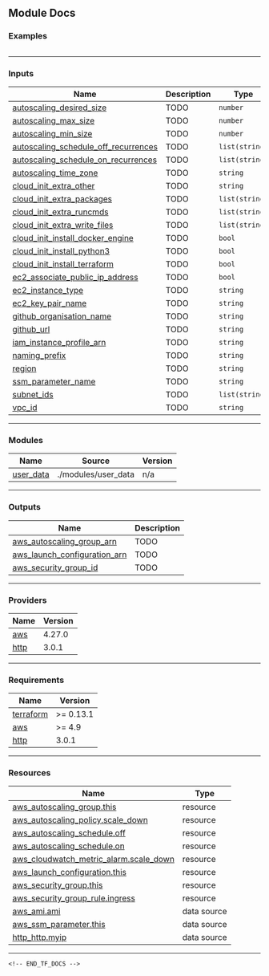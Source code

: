 <!-- BEGIN_TF_DOCS -->
## Module Docs
### Examples

```hcl

```
----
### Inputs

| Name | Description | Type | Default | Required |
|------|-------------|------|---------|:--------:|
| <a name="input_autoscaling_desired_size"></a> [autoscaling\_desired\_size](#input\_autoscaling\_desired\_size) | TODO | `number` | `1` | no |
| <a name="input_autoscaling_max_size"></a> [autoscaling\_max\_size](#input\_autoscaling\_max\_size) | TODO | `number` | `3` | no |
| <a name="input_autoscaling_min_size"></a> [autoscaling\_min\_size](#input\_autoscaling\_min\_size) | TODO | `number` | `1` | no |
| <a name="input_autoscaling_schedule_off_recurrences"></a> [autoscaling\_schedule\_off\_recurrences](#input\_autoscaling\_schedule\_off\_recurrences) | TODO | `list(string)` | `[]` | no |
| <a name="input_autoscaling_schedule_on_recurrences"></a> [autoscaling\_schedule\_on\_recurrences](#input\_autoscaling\_schedule\_on\_recurrences) | TODO | `list(string)` | `[]` | no |
| <a name="input_autoscaling_time_zone"></a> [autoscaling\_time\_zone](#input\_autoscaling\_time\_zone) | TODO | `string` | `""` | no |
| <a name="input_cloud_init_extra_other"></a> [cloud\_init\_extra\_other](#input\_cloud\_init\_extra\_other) | TODO | `string` | `""` | no |
| <a name="input_cloud_init_extra_packages"></a> [cloud\_init\_extra\_packages](#input\_cloud\_init\_extra\_packages) | TODO | `list(string)` | `[]` | no |
| <a name="input_cloud_init_extra_runcmds"></a> [cloud\_init\_extra\_runcmds](#input\_cloud\_init\_extra\_runcmds) | TODO | `list(string)` | `[]` | no |
| <a name="input_cloud_init_extra_write_files"></a> [cloud\_init\_extra\_write\_files](#input\_cloud\_init\_extra\_write\_files) | TODO | `list(string)` | `[]` | no |
| <a name="input_cloud_init_install_docker_engine"></a> [cloud\_init\_install\_docker\_engine](#input\_cloud\_init\_install\_docker\_engine) | TODO | `bool` | `true` | no |
| <a name="input_cloud_init_install_python3"></a> [cloud\_init\_install\_python3](#input\_cloud\_init\_install\_python3) | TODO | `bool` | `true` | no |
| <a name="input_cloud_init_install_terraform"></a> [cloud\_init\_install\_terraform](#input\_cloud\_init\_install\_terraform) | TODO | `bool` | `true` | no |
| <a name="input_ec2_associate_public_ip_address"></a> [ec2\_associate\_public\_ip\_address](#input\_ec2\_associate\_public\_ip\_address) | TODO | `bool` | `false` | no |
| <a name="input_ec2_instance_type"></a> [ec2\_instance\_type](#input\_ec2\_instance\_type) | TODO | `string` | `"t3.micro"` | no |
| <a name="input_ec2_key_pair_name"></a> [ec2\_key\_pair\_name](#input\_ec2\_key\_pair\_name) | TODO | `string` | `""` | no |
| <a name="input_github_organisation_name"></a> [github\_organisation\_name](#input\_github\_organisation\_name) | TODO | `string` | n/a | yes |
| <a name="input_github_url"></a> [github\_url](#input\_github\_url) | TODO | `string` | n/a | yes |
| <a name="input_iam_instance_profile_arn"></a> [iam\_instance\_profile\_arn](#input\_iam\_instance\_profile\_arn) | TODO | `string` | n/a | yes |
| <a name="input_naming_prefix"></a> [naming\_prefix](#input\_naming\_prefix) | TODO | `string` | n/a | yes |
| <a name="input_region"></a> [region](#input\_region) | TODO | `string` | n/a | yes |
| <a name="input_ssm_parameter_name"></a> [ssm\_parameter\_name](#input\_ssm\_parameter\_name) | TODO | `string` | `"/github/runner/token"` | no |
| <a name="input_subnet_ids"></a> [subnet\_ids](#input\_subnet\_ids) | TODO | `list(string)` | n/a | yes |
| <a name="input_vpc_id"></a> [vpc\_id](#input\_vpc\_id) | TODO | `string` | n/a | yes |
----
### Modules

| Name | Source | Version |
|------|--------|---------|
| <a name="module_user_data"></a> [user\_data](#module\_user\_data) | ./modules/user_data | n/a |
----
### Outputs

| Name | Description |
|------|-------------|
| <a name="output_aws_autoscaling_group_arn"></a> [aws\_autoscaling\_group\_arn](#output\_aws\_autoscaling\_group\_arn) | TODO |
| <a name="output_aws_launch_configuration_arn"></a> [aws\_launch\_configuration\_arn](#output\_aws\_launch\_configuration\_arn) | TODO |
| <a name="output_aws_security_group_id"></a> [aws\_security\_group\_id](#output\_aws\_security\_group\_id) | TODO |
----
### Providers

| Name | Version |
|------|---------|
| <a name="provider_aws"></a> [aws](#provider\_aws) | 4.27.0 |
| <a name="provider_http"></a> [http](#provider\_http) | 3.0.1 |
----
### Requirements

| Name | Version |
|------|---------|
| <a name="requirement_terraform"></a> [terraform](#requirement\_terraform) | >= 0.13.1 |
| <a name="requirement_aws"></a> [aws](#requirement\_aws) | >= 4.9 |
| <a name="requirement_http"></a> [http](#requirement\_http) | 3.0.1 |
----
### Resources

| Name | Type |
|------|------|
| [aws_autoscaling_group.this](https://registry.terraform.io/providers/hashicorp/aws/latest/docs/resources/autoscaling_group) | resource |
| [aws_autoscaling_policy.scale_down](https://registry.terraform.io/providers/hashicorp/aws/latest/docs/resources/autoscaling_policy) | resource |
| [aws_autoscaling_schedule.off](https://registry.terraform.io/providers/hashicorp/aws/latest/docs/resources/autoscaling_schedule) | resource |
| [aws_autoscaling_schedule.on](https://registry.terraform.io/providers/hashicorp/aws/latest/docs/resources/autoscaling_schedule) | resource |
| [aws_cloudwatch_metric_alarm.scale_down](https://registry.terraform.io/providers/hashicorp/aws/latest/docs/resources/cloudwatch_metric_alarm) | resource |
| [aws_launch_configuration.this](https://registry.terraform.io/providers/hashicorp/aws/latest/docs/resources/launch_configuration) | resource |
| [aws_security_group.this](https://registry.terraform.io/providers/hashicorp/aws/latest/docs/resources/security_group) | resource |
| [aws_security_group_rule.ingress](https://registry.terraform.io/providers/hashicorp/aws/latest/docs/resources/security_group_rule) | resource |
| [aws_ami.ami](https://registry.terraform.io/providers/hashicorp/aws/latest/docs/data-sources/ami) | data source |
| [aws_ssm_parameter.this](https://registry.terraform.io/providers/hashicorp/aws/latest/docs/data-sources/ssm_parameter) | data source |
| [http_http.myip](https://registry.terraform.io/providers/hashicorp/http/3.0.1/docs/data-sources/http) | data source |
----
```
<!-- END_TF_DOCS -->
